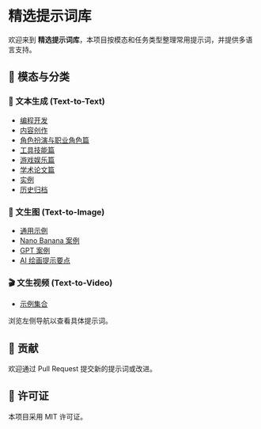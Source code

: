 # 精选提示词库

欢迎来到 **精选提示词库**，本项目按模态和任务类型整理常用提示词，并提供多语言支持。

## 📂 模态与分类

### 📝 文本生成 (Text-to-Text)
- [编程开发](text-to-text/programming/javascript-console.md)
- [内容创作](text-to-text/content-creation/advertising-campaign.md)
- [角色扮演与职业角色篇](text-to-text/role-play/professional-roles.md)
- [工具技能篇](text-to-text/tool-skills.md)
- [游戏娱乐篇](text-to-text/game-entertainment.md)
- [学术论文篇](text-to-text/academic-writing.md)
- [实例](text-to-text/examples.md)
- [历史归档](text-to-text/archives/awesome-chatgpt-prompts.md)

### 🎨 文生图 (Text-to-Image)
- [通用示例](text-to-image/cyberpunk-city.md)
- [Nano Banana 案例](text-to-image/nano-banana/awesome-nano-banana-images.md)
- [GPT 案例](text-to-image/gpt/awesome-gpt4o-images.md)
- [AI 绘画提示要点](text-to-image/ai-prompt-guide.md)

### 🎬 文生视频 (Text-to-Video)
- [示例集合](text-to-video/cinematic-trailer.md)

浏览左侧导航以查看具体提示词。

## 🤝 贡献
欢迎通过 Pull Request 提交新的提示词或改进。

## 📄 许可证
本项目采用 MIT 许可证。
